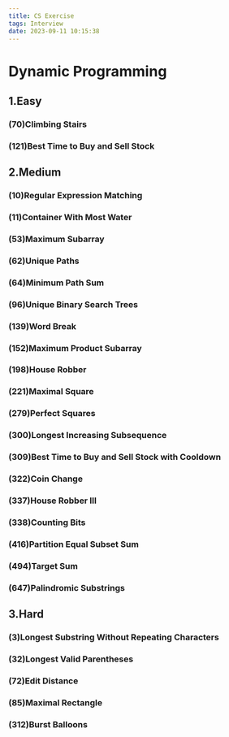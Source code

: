 ```yaml
---
title: CS Exercise
tags: Interview
date: 2023-09-11 10:15:38
---
```


# Dynamic Programming

##   1.Easy

###   (70)Climbing Stairs

###   (121)Best Time to Buy and Sell Stock

##   2.Medium

###   (10)Regular Expression Matching

###   (11)Container With Most Water

###   (53)Maximum Subarray

###   (62)Unique Paths

###   (64)Minimum Path Sum

###   (96)Unique Binary Search Trees

###   (139)Word Break

###   (152)Maximum Product Subarray

###   (198)House Robber

###   (221)Maximal Square

###   (279)Perfect Squares

###   (300)Longest Increasing Subsequence

###   (309)Best Time to Buy and Sell Stock with Cooldown

###   (322)Coin Change

###   (337)House Robber III

###   (338)Counting Bits

###   (416)Partition Equal Subset Sum

###   (494)Target Sum

###   (647)Palindromic Substrings

##   3.Hard

###   (3)Longest Substring Without Repeating Characters

###   (32)Longest Valid Parentheses

###   (72)Edit Distance

###   (85)Maximal Rectangle

###   (312)Burst Balloons

